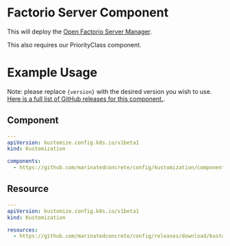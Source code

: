 # Factorio Server Component

This will deploy the [Open Factorio Server Manager](https://github.com/OpenFactorioServerManager/factorio-server-manager).

This also requires our PriorityClass component.

# Example Usage

Note: please replace `{version}` with the desired version you wish to use.  [Here is a full list of GitHub releases for this component.](https://github.com/marinatedconcrete/config/releases?q=%22kustomize-factorio%22).

## Component

```yaml
---
apiVersion: kustomize.config.k8s.io/v1beta1
kind: Kustomization

components:
  - https://github.com/marinatedconcrete/config/kustomization/components/factorio?ref=kustomize-factorio@v{version}
```

## Resource

```yaml
---
apiVersion: kustomize.config.k8s.io/v1beta1
kind: Kustomization

resources:
  - https://github.com/marinatedconcrete/config/releases/download/kustomize-factorio@v{version}/factorio.yml
```
